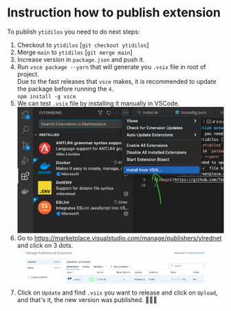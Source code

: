 # Instruction how to publish extension
To publish `ytidilos` you need to do next steps:
1.  Checkout to `ytidilos` [`git checkout ytidilos`]
2.  Merge `main` to `ytidilos` [`git merge main`]
3.  Increase version in `package.json` and push it.
4.  Run `vsce package --yarn` that will generate you `.vsix` file in root of project.\
Due to the fast releases that `vsce` makes, it is recommended to update the package before running the `4.`\
`npm install -g vsce`
5.  We can test `.vsix` file by installing it manually in VSCode.\
![image](images/publish_extension_step_1.png)
6.  Go to https://marketplace.visualstudio.com/manage/publishers/ylrednet and click on 3 dots.\
![image](images/publish_extension_step_2.png)
7.  Click on `Update` and find `.vsix` you want to release and click on `Upload`, and that's it, the new version was published. 🎉🎉🎉
